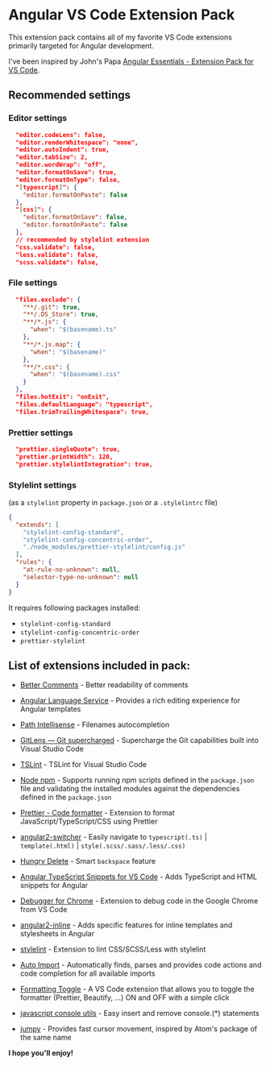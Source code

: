 # Angular VS Code Extension Pack

This extension pack contains all of my favorite VS Code extensions primarily targeted for Angular development.

I've been inspired by John's Papa [Angular Essentials - Extension Pack for VS Code](https://github.com/johnpapa/vscode-angular-essentials).

## Recommended settings

### Editor settings

```json
  "editor.codeLens": false,
  "editor.renderWhitespace": "none",
  "editor.autoIndent": true,
  "editor.tabSize": 2,
  "editor.wordWrap": "off",
  "editor.formatOnSave": true,
  "editor.formatOnType": false,
  "[typescript]": {
    "editor.formatOnPaste": false
  },
  "[css]": {
    "editor.formatOnSave": false,
    "editor.formatOnPaste": false
  },
  // recommended by stylelint extension
  "css.validate": false,
  "less.validate": false,
  "scss.validate": false,
```

### File settings

```json
  "files.exclude": {
    "**/.git": true,
    "**/.DS_Store": true,
    "**/*.js": {
      "when": "$(basename).ts"
    },
    "**/*.js.map": {
      "when": "$(basename)"
    },
    "**/*.css": {
      "when": "$(basename).css"
    }
  },
  "files.hotExit": "onExit",
  "files.defaultLanguage": "typescript",
  "files.trimTrailingWhitespace": true,
```

### Prettier settings

```json
  "prettier.singleQuote": true,
  "prettier.printWidth": 120,
  "prettier.stylelintIntegration": true,
```

### Stylelint settings

(as a `stylelint` property in `package.json` or a `.stylelintrc` file)

```json
{
  "extends": [
    "stylelint-config-standard",
    "stylelint-config-concentric-order",
    "./node_modules/prettier-stylelint/config.js"
  ],
  "rules": {
    "at-rule-no-unknown": null,
    "selector-type-no-unknown": null
  }
}
```

It requires following packages installed:

- `stylelint-config-standard`
- `stylelint-config-concentric-order`
- `prettier-stylelint`

## List of extensions included in pack:

- [Better Comments](https://marketplace.visualstudio.com/items?itemName=aaron-bond.better-comments) - Better readability of comments

- [Angular Language Service](https://marketplace.visualstudio.com/items?itemName=Angular.ng-template) - Provides a rich editing experience for Angular templates

- [Path Intellisense](https://marketplace.visualstudio.com/items?itemName=christian-kohler.path-intellisense) - Filenames autocompletion

- [GitLens — Git supercharged](https://marketplace.visualstudio.com/items?itemName=eamodio.gitlens) - Supercharge the Git capabilities built into Visual Studio Code

- [TSLint](https://marketplace.visualstudio.com/items?itemName=eg2.tslint) - TSLint for Visual Studio Code

- [Node npm](https://marketplace.visualstudio.com/items?itemName=eg2.vscode-npm-script) - Supports running npm scripts defined in the `package.json` file and validating the installed modules against the dependencies defined in the `package.json`

- [Prettier - Code formatter](https://marketplace.visualstudio.com/items?itemName=esbenp.prettier-vscode) - Extension to format JavaScript/TypeScript/CSS using Prettier

- [angular2-switcher](https://marketplace.visualstudio.com/items?itemName=infinity1207.angular2-switcher) - Easily navigate to `typescript(.ts)` | `template(.html)` | `style(.scss/.sass/.less/.css)`

- [Hungry Delete](https://marketplace.visualstudio.com/items?itemName=jasonlhy.hungry-delete) - Smart `backspace` feature

- [Angular TypeScript Snippets for VS Code](https://marketplace.visualstudio.com/items?itemName=johnpapa.Angular2) - Adds TypeScript and HTML snippets for Angular

- [Debugger for Chrome](https://marketplace.visualstudio.com/items?itemName=msjsdiag.debugger-for-chrome) - Extension to debug code in the Google Chrome from VS Code

- [angular2-inline](https://marketplace.visualstudio.com/items?itemName=natewallace.angular2-inline) - Adds specific features for inline templates and stylesheets in Angular

- [stylelint](https://marketplace.visualstudio.com/items?itemName=shinnn.stylelint) - Extension to lint CSS/SCSS/Less with stylelint

- [Auto Import](https://marketplace.visualstudio.com/items?itemName=steoates.autoimport) - Automatically finds, parses and provides code actions and code completion for all available imports

- [Formatting Toggle](https://marketplace.visualstudio.com/items?itemName=tombonnike.vscode-status-bar-format-toggle) - A VS Code extension that allows you to toggle the formatter (Prettier, Beautify, …) ON and OFF with a simple click

- [javascript console utils](https://marketplace.visualstudio.com/items?itemName=whtouche.vscode-js-console-utils) - Easy insert and remove console.(\*) statements

- [jumpy](https://marketplace.visualstudio.com/items?itemName=wmaurer.vscode-jumpy) - Provides fast cursor movement, inspired by Atom's package of the same name

**I hope you'll enjoy!**
